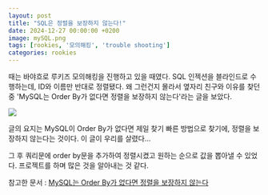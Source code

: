 ```yaml
---
layout: post
title: "SQL은 정렬을 보장하지 않는다!"
date: 2024-12-27 00:00:00 +0200
image: mySQL.png
tags: [rookies, '모의해킹', 'trouble shooting']
categories: rookies
---
```

때는 바야흐로 루키즈 모의해킹을 진행하고 있을 때였다.
SQL 인젝션을 블라인드로 수행하는데, ID와 이름만 반대로 정렬됐다.
왜 그런건지 몰라서 옆자리 친구와 이유를 찾던 중
'MySQL는 Order By가 없다면 정렬을 보장하지 않는다'라는 글을 보았다.

![]({{site.baseurl}}/images/SQL.png)

글의 요지는 MySQL이 Order By가 없다면
제일 찾기 빠른 방법으로 찾기에, 정렬을 보장하지 않는다는 것이다.
이 글이 우리를 살렸다...

그 후 쿼리문에 order by문을 추가하여 정렬시켰고
원하는 순으로 값을 뽑아낼 수 있었다.
프로젝트를 하며 많은 것을 알아내는 것 같다.




참고한 문서 : [MySQL는 Order By가 없다면 정렬을 보장하지 않는다][jekyll-docs]

[jekyll-docs]: https://hudi.blog/mysql-no-order-by-no-sorting-guarantee/


<!-- Jekyll also offers powerful support for code snippets:

{% highlight ruby %}
def print_hi(name)
  puts "Hi, #{name}"
end
print_hi('Tom')
#=> prints 'Hi, Tom' to STDOUT.
{% endhighlight %}

Check out the [Jekyll docs][jekyll-docs] for more info on how to get the most out of Jekyll. File all bugs/feature requests at [Jekyll’s GitHub repo][jekyll-gh]. If you have questions, you can ask them on [Jekyll Talk][jekyll-talk].

[jekyll-docs]: https://hudi.blog/mysql-no-order-by-no-sorting-guarantee/
[jekyll-gh]:   https://github.com/jekyll/jekyll
[jekyll-talk]: https://talk.jekyllrb.com/ -->
